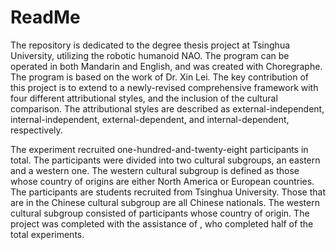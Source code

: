 # ReadMe
The repository is dedicated to the degree thesis project at Tsinghua University, utilizing the robotic humanoid NAO. The program can be operated in both Mandarin and English, and was created with Choregraphe. The program is based on the work of Dr. Xin Lei. The key contribution of this project is to extend to a newly-revised comprehensive framework with four different attributional styles, and the inclusion of the cultural comparison. The attributional styles are described as external-independent, internal-independent, external-dependent, and internal-dependent, respectively. 

The experiment recruited one-hundred-and-twenty-eight participants in total. The participants were divided into two cultural subgroups, an eastern and a western one. The western cultural subgroup is defined as those whose country of origins are either North America or European countries. The participants are students recruited from Tsinghua University. Those that are in the Chinese cultural subgroup are all Chinese nationals. The western cultural subgroup consisted of participants whose country of origin. The project was completed with the assistance of , who completed half of the total experiments.
